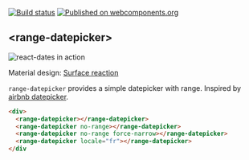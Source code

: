 [![Build status](https://travis-ci.org/RoXuS/range-datepicker.svg?branch=master)](https://travis-ci.org/RoXuS/range-datepicker)
[![Published on webcomponents.org](https://img.shields.io/badge/webcomponents.org-published-blue.svg)](https://www.webcomponents.org/element/roxus/range-datepicker)


## &lt;range-datepicker&gt;

![react-dates in action](https://raw.githubusercontent.com/roxus/range-datepicker/master/demo.gif)

Material design: [Surface reaction](https://www.google.com/design/spec/animation/responsive-interaction.html#responsive-interaction-surface-reaction)

`range-datepicker` provides a simple datepicker with range.
Inspired by [airbnb datepicker](https://github.com/airbnb/react-dates).

<!---
```
<custom-element-demo>
  <template>
    <script src="../webcomponentsjs/webcomponents-lite.js"></script>
    <link rel="import" href="range-datepicker.html">
    <style is="custom-style">
      div {
        height: 320px;
        width: 100%;
      }
    </style>
    <next-code-block></next-code-block>
  </template>
</custom-element-demo>
```
-->
```html
<div>
  <range-datepicker></range-datepicker>
  <range-datepicker no-range></range-datepicker>
  <range-datepicker no-range force-narrow></range-datepicker>
  <range-datepicker locale="fr"></range-datepicker>
</div
```

